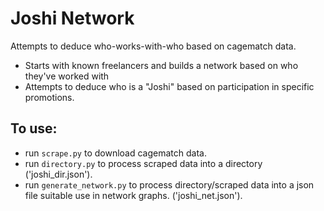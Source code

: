 # Joshi Network

Attempts to deduce who-works-with-who based on cagematch data.

* Starts with known freelancers and builds a network based on who they've worked with
* Attempts to deduce who is a "Joshi" based on participation in specific promotions.

## To use:

* run ```scrape.py``` to download cagematch data.
* run ```directory.py``` to process scraped data into a directory ('joshi_dir.json').
* run ```generate_network.py``` to process directory/scraped data into a json file suitable use in network graphs. ('joshi_net.json').